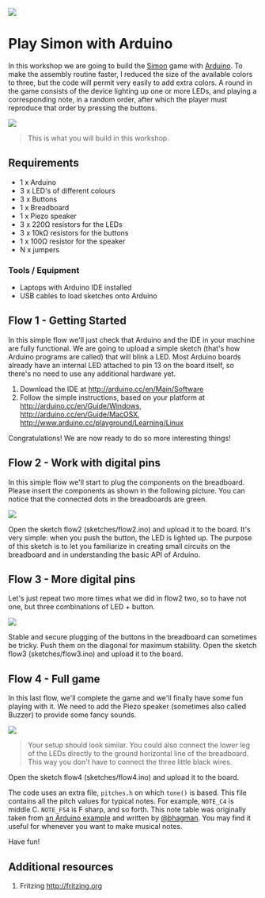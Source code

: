 ![](../../images/arduino.png)

# Play Simon with Arduino

In this workshop we are going to build the [Simon](http://en.wikipedia.org/wiki/Simon_(game)) game with [Arduino](https://ardunio.cc). To make the assembly routine faster, I reduced the size of the available colors to three, but the code will permit very easily to add extra colors.
A round in the game consists of the device lighting up one or more LEDs, and playing a corresponding note, in a random order, after which the player must reproduce that order by pressing the buttons. 

![](images/simon_s.jpg)

>This is what you will build in this workshop.

## Requirements

- 1 x Arduino
- 3 x LED's of different colours
- 3 x Buttons
- 1 x Breadboard
- 1 x Piezo speaker
- 3 x 220Ω resistors for the LEDs
- 3 x 10kΩ resistors for the buttons
- 1 x 100Ω resistor for the speaker
- N x jumpers

### Tools / Equipment

- Laptops with Arduino IDE installed
- USB cables to load sketches onto Arduino

## Flow 1 - Getting Started

In this simple flow we'll just check that Arduino and the IDE in your machine are fully functional. We are going to upload a simple sketch (that's how Arduino programs are called) that will blink a LED.
Most Arduino boards already have an internal LED attached to pin 13 on the board itself, so there's no need to use any additional hardware yet.

1. Download the IDE at <http://arduino.cc/en/Main/Software>
2. Follow the simple instructions, based on your platform at <http://arduino.cc/en/Guide/Windows>, <http://arduino.cc/en/Guide/MacOSX>, <http://www.arduino.cc/playground/Learning/Linux>

Congratulations! We are now ready to do so more interesting things!

## Flow 2 - Work with digital pins

In this simple flow we'll start to plug the components on the breadboard. Please insert the components as shown in the following picture. You can notice that the connected dots in the breadboards are green. 

![](images/flow2.png)

Open the sketch flow2 (sketches/flow2.ino) and upload it to the board. It's very simple: when you push the button, the LED is lighted up. The purpose of this sketch is to let you familiarize in creating small circuits on the breadboard and in understanding the basic API of Arduino.

## Flow 3 - More digital pins

Let's just repeat two more times what we did in flow2 two, so to have not one, but three combinations of LED + button.

![](images/flow3.png)

Stable and secure plugging of the buttons in the breadboard can sometimes be tricky. Push them on the diagonal for maximum stability.
Open the sketch flow3 (sketches/flow3.ino) and upload it to the board.

## Flow 4 - Full game

In this last flow, we'll complete the game and we'll finally have some fun playing with it.
We need to add the Piezo speaker (sometimes also called Buzzer) to provide some fancy sounds.

![](images/flow4.png)

> Your setup should look similar. You could also connect the lower leg of the LEDs directly to the ground horizontal line of the breadboard. This way you don't have to connect the three little black wires.

Open the sketch flow4 (sketches/flow4.ino) and upload it to the board.

The code uses an extra file, `pitches.h` on which `tone()` is based. This file contains all the pitch values for typical notes. For example, `NOTE_C4` is middle C. `NOTE_FS4` is F sharp, and so forth. This note table was originally taken from [an Arduino example](http://arduino.cc/en/Reference/Tone) and written by [@bhagman](https://github.com/bhagman). You may find it useful for whenever you want to make musical notes.

Have fun!

## Additional resources

1. Fritzing <http://fritzing.org>
